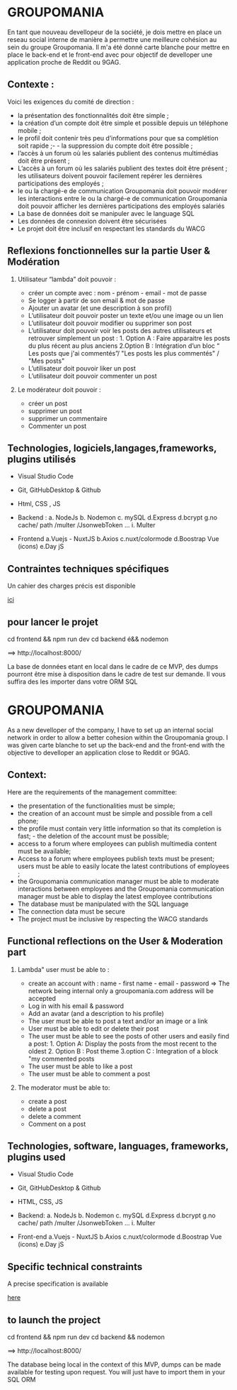 

# GROUPOMANIA
En tant que nouveau devellopeur de la société, je dois mettre en place un reseau social interne de manière à permettre une meilleure cohésion au sein du groupe Groupomania.
Il m'a été donné carte blanche pour mettre en place le back-end et le front-end avec pour objectif de develloper une application proche de Reddit ou 9GAG.

## Contexte : 
Voici les exigences du comité de direction :
- la présentation des fonctionnalités doit être simple ; 
- la création d’un compte doit être simple et possible depuis un téléphone mobile ;
- le profil doit contenir très peu d’informations pour que sa complétion soit rapide ;- - la suppression du compte doit être possible ; 
- l’accès à un forum où les salariés publient des contenus multimédias doit être présent ;
- L’accès à un forum où les salariés publient des textes doit être présent ; les utilisateurs doivent pouvoir facilement repérer les dernières participations des employés ; 
- le ou la chargé-e de communication Groupomania doit pouvoir modérer les interactions entre le ou la chargé-e de communication Groupomania doit pouvoir afficher les dernières participations des employés salariés
- La base de données doit se manipuler avec le language SQL
- Les données de connexion doivent être sécurisées
- Le projet doit être inclusif en respectant les standards du WACG 


## Reflexions fonctionnelles sur la partie User & Modération

1. Utilisateur “lambda” doit pouvoir :
    - créer un compte avec : nom - prénom - email - mot de passe 
    - Se logger à partir de son email & mot de passe
    - Ajouter un avatar (et une description à son profil)
    - L’utilisateur doit pouvoir poster un texte et/ou une image ou un lien
    - L’utilisateur doit pouvoir modifier ou supprimer son post 
    - L’utilisateur doit pouvoir voir les posts des autres utilisateurs et retrouver simplement un post :
            1. Option A : Faire apparaitre les posts du plus récent au plus anciens
            2.Option B : Intégration d’un bloc “ Les posts que j'ai commentés”/ "Les posts les plus commentés" / "Mes posts"
    - L’utilisateur doit pouvoir liker un post
    - L’utilisateur doit pouvoir commenter un post

2. Le modérateur doit pouvoir : 
    - créer un post 
    - supprimer un post 
    - supprimer un commentaire 
    - Commenter un post 



## Technologies, logiciels,langages,frameworks, plugins utilisés
- Visual Studio Code
- Git, GitHubDesktop & Github
- Html, CSS , JS

- Backend :
    a. NodeJs
    b. Nodemon
    c. mySQL
    d.Express
    d.bcrypt
    g.no cache/ path /multer /JsonwebToken ...
    i. Multer

- Frontend
    a.Vuejs - NuxtJS
    b.Axios
    c.nuxt/colormode
    d.Boostrap Vue (icons)
    e.Day jS

## Contraintes techniques spécifiques
Un cahier des charges précis est disponible <p><a href= https://s3-eu-west-1.amazonaws.com/course.oc-static.com/projects/DWJ_FR_P7/Groupomania_Specs_FR_DWJ_VF.pdf> ici </a></p>

## pour lancer le projet

cd frontend && npm run dev
cd backend é&& nodemon 

==> http://localhost:8000/

La base de données etant en local dans le cadre de ce MVP, des dumps pourront être mise à disposition dans le cadre de test sur demande. Il vous suffira des les importer dans votre ORM SQL

# GROUPOMANIA
As a new develloper of the company, I have to set up an internal social network in order to allow a better cohesion within the Groupomania group.
I was given carte blanche to set up the back-end and the front-end with the objective to develloper an application close to Reddit or 9GAG.

## Context: 
Here are the requirements of the management committee:
- the presentation of the functionalities must be simple; 
- the creation of an account must be simple and possible from a cell phone;
- the profile must contain very little information so that its completion is fast; - the deletion of the account must be possible; 
- access to a forum where employees can publish multimedia content must be available;
- Access to a forum where employees publish texts must be present; users must be able to easily locate the latest contributions of employees ; 
- the Groupomania communication manager must be able to moderate interactions between employees and the Groupomania communication manager must be able to display the latest employee contributions
- The database must be manipulated with the SQL language
- The connection data must be secure
- The project must be inclusive by respecting the WACG standards 


## Functional reflections on the User & Moderation part

1. Lambda" user must be able to :
    - create an account with : name - first name - email - password ⇒ The network being internal only a groupomania.com address will be accepted
    - Log in with his email & password
    - Add an avatar (and a description to his profile)
    - The user must be able to post a text and/or an image or a link
    - User must be able to edit or delete their post 
    - The user must be able to see the posts of other users and easily find a post:
            1. Option A: Display the posts from the most recent to the oldest
            2. Option B : Post theme
            3.option C : Integration of a block "my commented posts
    - The user must be able to like a post
    - The user must be able to comment a post

2. The moderator must be able to:
    - create a post
    - delete a post
    - delete a comment
    - Comment on a post



## Technologies, software, languages, frameworks, plugins used
- Visual Studio Code
- Git, GitHubDesktop & Github
- HTML, CSS, JS

- Backend: 
    a. NodeJs
    b. Nodemon
    c. mySQL
    d.Express
    d.bcrypt
    g.no cache/ path /multer /JsonwebToken ...
    i. Multer

- Front-end
    a.Vuejs - NuxtJS
    b.Axios
    c.nuxt/colormode
    d.Boostrap Vue (icons)
    e.Day jS

## Specific technical constraints
A precise specification is available <p><a href= https://s3-eu-west-1.amazonaws.com/course.oc-static.com/projects/DWJ_FR_P7/Groupomania_Specs_FR_DWJ_VF.pdf> here </a ></p>

## to launch the project

cd frontend && npm run dev
cd backend && nodemon

==> http://localhost:8000/

The database being local in the context of this MVP, dumps can be made available for testing upon request. You will just have to import them in your SQL ORM
